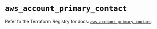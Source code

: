 # `aws_account_primary_contact`

Refer to the Terraform Registry for docs: [`aws_account_primary_contact`](https://registry.terraform.io/providers/hashicorp/aws/5.97.0/docs/resources/account_primary_contact).
